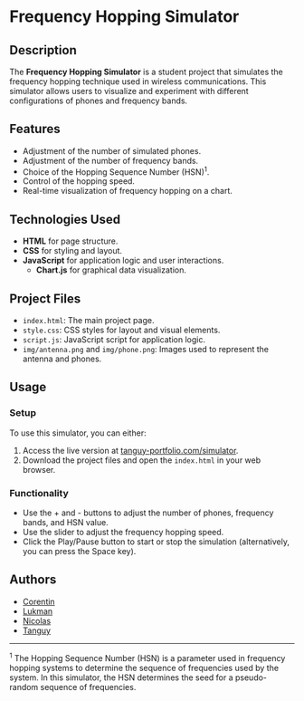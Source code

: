 # Frequency Hopping Simulator

## Description

The **Frequency Hopping Simulator** is a student project that simulates the frequency hopping technique used in wireless
communications. This simulator allows users to visualize and experiment with different configurations of phones and
frequency bands.

## Features

- Adjustment of the number of simulated phones.
- Adjustment of the number of frequency bands.
- Choice of the Hopping Sequence Number (HSN)<sup>1</sup>.
- Control of the hopping speed.
- Real-time visualization of frequency hopping on a chart.

## Technologies Used

- **HTML** for page structure.
- **CSS** for styling and layout.
- **JavaScript** for application logic and user interactions.
    - **Chart.js** for graphical data visualization.

## Project Files

- `index.html`: The main project page.
- `style.css`: CSS styles for layout and visual elements.
- `script.js`: JavaScript script for application logic.
- `img/antenna.png` and `img/phone.png`: Images used to represent the antenna and phones.

## Usage

### Setup

To use this simulator, you can either:

1. Access the live version at [tanguy-portfolio.com/simulator](https://tanguy-portfolio.com/simulator).
2. Download the project files and open the `index.html` in your web browser.

### Functionality

- Use the <control>+</control> and <control>-</control> buttons to adjust the number of phones, frequency bands, and
  HSN value.
- Use the slider to adjust the frequency hopping speed.
- Click the <control>Play</control>/<control>Pause</control> button to start or stop the simulation (alternatively, you
  can press the Space key).

## Authors

- [Corentin](https://github.com/cocoutbm)
- [Lukman]()
- [Nicolas](https://github.com/nic0c0)
- [Tanguy](https://github.com/Eseltwift)

---

<sup>1</sup> The Hopping Sequence Number (HSN) is a parameter used in frequency hopping systems to determine the
sequence of frequencies used by the system. In this simulator, the HSN determines the seed for a pseudo-random sequence
of frequencies.
